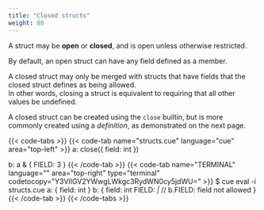 ```yaml
---
title: "Closed structs"
weight: 80
---
```


A struct may be **open** or **closed**, and is open unless otherwise
restricted.

By default, an open struct can have any field defined as a member.

A closed struct may only be merged with structs that have fields that the
closed struct defines as being allowed.\
In other words, closing a struct is equivalent to requiring that all other
values be undefined.

A closed struct can be created using the `close` builtin, but is more commonly
created using a *definition*, as demonstrated on the next page.

{{< code-tabs >}}
{{< code-tab name="structs.cue" language="cue" area="top-left" >}}
a: close({
	field: int
})

b: a & {
	FIELD: 3
}
{{< /code-tab >}}
{{< code-tab name="TERMINAL" language="" area="top-right" type="terminal" codetocopy="Y3VlIGV2YWwgLWkgc3RydWN0cy5jdWU=" >}}
$ cue eval -i structs.cue
a: {
    field: int
}
b: {
    field: int
    FIELD: _|_ // b.FIELD: field not allowed
}
{{< /code-tab >}}
{{< /code-tabs >}}
